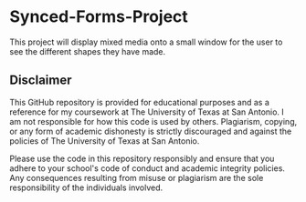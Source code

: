 # Synced-Forms-Project

This project will display mixed media onto a small window for the user to see the different shapes they have made.

## Disclaimer

This GitHub repository is provided for educational purposes and as a reference for my coursework at The University of Texas at San Antonio. I am not responsible for how this code is used by others. Plagiarism, copying, or any form of academic dishonesty is strictly discouraged and against the policies of The University of Texas at San Antonio. 

Please use the code in this repository responsibly and ensure that you adhere to your school's code of conduct and academic integrity policies. Any consequences resulting from misuse or plagiarism are the sole responsibility of the individuals involved.
